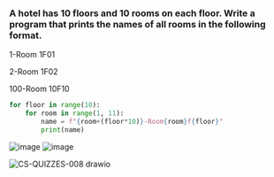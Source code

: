 ### A hotel has 10 floors and 10 rooms on each floor. Write a program that prints the names of all rooms in the following format.
1-Room 1F01

2-Room 1F02

100-Room 10F10

```.py
for floor in range(10):
    for room in range(1, 11):
        name = f"{room+(floor*10)}-Room{room}f{floor}"
        print(name)
```
![image](https://user-images.githubusercontent.com/89135778/193579314-9c80f1fc-34a3-42fd-99f3-0bed2bdecc4f.png)
![image](https://user-images.githubusercontent.com/89135778/193579503-8fdbe29e-0c99-406c-86a8-bf4c80bd2d43.png)

![CS-QUIZZES-008 drawio](https://user-images.githubusercontent.com/89135778/193595197-fed85508-96b2-4fa5-a505-ba4993fbd942.png)
